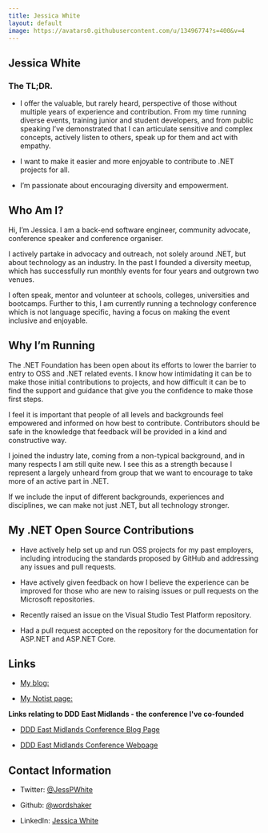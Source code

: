 ```yaml
---
title: Jessica White
layout: default
image: https://avatars0.githubusercontent.com/u/13496774?s=400&v=4
---
```


## Jessica White

### The TL;DR.

* I offer the valuable, but rarely heard, perspective of those without multiple years of experience and contribution. From my time running diverse events, training junior and student developers, and from public speaking I’ve demonstrated that I can articulate sensitive and complex concepts, actively listen to others, speak up for them and act with empathy.

* I want to make it easier and more enjoyable to contribute to .NET projects for all.

* I’m passionate about encouraging diversity and empowerment.

## Who Am I?

Hi, I’m Jessica. I am a back-end software engineer, community advocate, conference speaker and conference organiser.

I actively partake in advocacy and outreach, not solely around .NET, but about technology as an industry. In the past I founded a diversity meetup, which has successfully run monthly events for four years and outgrown two venues. 

I often speak, mentor and volunteer at schools, colleges, universities and bootcamps. Further to this, I am currently running a technology conference which is not language specific, having a focus on making the event inclusive and enjoyable.

## Why I’m Running

The .NET Foundation has been open about its efforts to lower the barrier to entry to OSS and .NET related events. I know how intimidating it can be to make those initial contributions to projects, and how difficult it can be to find the support and guidance that give you the confidence to make those first steps. 

I feel it is important that people of all levels and backgrounds feel empowered and informed on how best to contribute. Contributors should be safe in the knowledge that feedback  will be provided in a kind and constructive way.

I joined the industry late, coming from a non-typical background, and in many respects I am still quite new. I see this as a strength because I represent a largely unheard from group that we want to encourage to take more of an active part in .NET.

If we include the input of different backgrounds, experiences and disciplines, we can make not just .NET, but all technology stronger.

## My .NET Open Source Contributions

* Have actively help set up and run OSS projects for my past employers, including introducing the standards proposed by GitHub and addressing any issues and pull requests. 

* Have actively given feedback on how I believe the experience can be improved for those who are new to raising issues or pull requests on the Microsoft repositories.

* Recently raised an issue on the Visual Studio Test Platform repository.

* Had a pull request accepted on the repository for the documentation for ASP.NET and ASP.NET Core.

## Links
* [My blog:](https://jesswhite.co.uk)

* [My Notist page:](https://noti.st/jesspwhite) 

**Links relating to DDD East Midlands - the conference I've co-founded**

* [DDD East Midlands Conference Blog Page](https://medium.com/dddeastmidlands)

* [DDD East Midlands Conference Webpage](https://www.dddeastmidlands.com/)


## Contact Information

* Twitter: [@JessPWhite](https://twitter.com/JessPWhite)

* Github: [@wordshaker](https://github.com/wordshaker)

* LinkedIn: [Jessica White](https://www.linkedin.com/in/jessica-white-67917883/)
